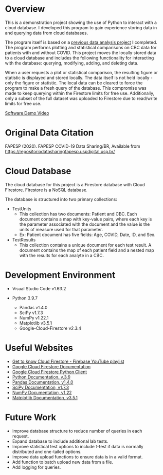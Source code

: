# Overview

This is a demonstration project showing the use of Python to interact with a cloud database. I developed this program to gain experience storing data in and querying data from cloud databases. 

The program itself is based on a [previous data analysis project](https://github.com/chumleyj/Data-Analysis-in-Python) I completed. The program performs plotting and statistical comparisons on CBC data for patients with and without COVID. This project moves the locally stored data to a cloud database and includes the following functionality for interacting with the database: querying, modifying, adding, and deleting data. 

When a user requests a plot or statistical comparison, the resulting figure or statistic is displayed and stored locally. The data itself is not held locally - only the figure or statistic. The local data can be cleared to force the program to make a fresh query of the database. This compromise was made to keep querying within the Firestore limits for free use. Additionally, only a subset of the full dataset was uploaded to Firestore due to read/write limits for free use.

[Software Demo Video](https://youtu.be/Xe6WkBRy-I0)

# Original Data Citation

FAPESP (2020). FAPESP COVID-19 Data Sharing/BR, Available from https://repositoriodatasharingfapesp.uspdigital.usp.br/

# Cloud Database

The cloud database for this project is a Firestore database with Cloud Firestore. Firestore is a NoSQL database.

The database is structured into two primary collections: 
* TestUnits
    * This collection has two documents: Patient and CBC. Each document contains a map with key-value pairs, where each key is the parameter associated with the document and the value is the units of measure used for that parameter.
    * Ex: Patient document has five fields: Age, COVID, Date, ID, and Sex.
* TestResults
    * This collection contains a unique document for each test result. A document contains the map of each patient field and a nested map with the results for each analyte in a CBC.

# Development Environment

* Visual Studio Code v1.63.2

* Python 3.9.7
    * Pandas v1.4.0
    * SciPy v1.7.3
    * NumPy v1.22.1
    * Matplotlib v3.5.1
    * Google-Cloud-Firestore v2.3.4

# Useful Websites

* [Get to know Cloud Firestore - Firebase YouTube playlist](https://youtube.com/playlist?list=PLl-K7zZEsYLluG5MCVEzXAQ7ACZBCuZgZ)
* [Google Cloud Firestore Documentation](https://cloud.google.com/firestore/docs)
* [Google Cloud Firestore Python Client](https://googleapis.dev/python/firestore/latest/index.html)
* [Python Documentation, v.3.9](https://docs.python.org/3.9/)
* [Pandas Documentation, v1.4.0](https://pandas.pydata.org/docs/index.html)
* [SciPy Documentation, v1.7.3](https://docs.scipy.org/doc/scipy/index.html#)
* [NumPy Documentation, v1.22](https://numpy.org/doc/stable/)
* [Matplotlib Documentation, v3.5.1](https://matplotlib.org/stable/index.html)

# Future Work

* Improve database structure to reduce number of queries in each request.
* Expand database to include additional lab tests.
* Improve statistical test options to include t-test if data is normally distributed and one-tailed options.
* Improve data upload functions to ensure data is in a valid format.
* Add function to batch upload new data from a file.
* Add logging for queries.